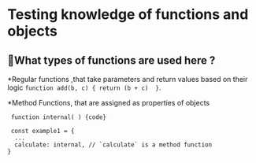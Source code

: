 # Testing knowledge of functions and objects

## 🤔What types of functions are used here ?

*Regular functions ,that take parameters and return values based on their logic ```function add(b, c) {
  return (b + c)  }```.

*Method Functions, that are assigned as properties of objects 
```
 function internal( ) {code}

 const example1 = {
  ...
  calculate: internal, // `calculate` is a method function
}